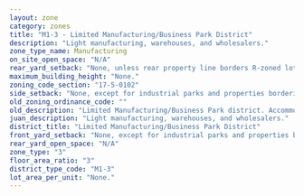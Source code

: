 ```yaml
---
layout: zone
category: zones
title: "M1-3 - Limited Manufacturing/Business Park District"
description: "Light manufacturing, warehouses, and wholesalers."
zone_type_name: Manufacturing
on_site_open_space: "N/A"
rear_yard_setback: "None, unless rear property line borders R-zoned lot&#39;s side or rear property line. Then the minimum setback is 30 ft."
maximum_building_height: "None."
zoning_code_section: "17-5-0102"
side_setback: "None, except for industrial parks and properties bordering R-zoned lots (see 17-5-0405-A for details)."
old_zoning_ordinance_code: ""
old_description: "Limited Manufacturing/Business Park district. Accommodates low-impact manufacturing, wholesaling, warehousing and distribution activities that occur within enclosed buildings. The district is intended to promote highquality new development and reuse of older industrial buildings."
juan_description: "Light manufacturing, warehouses, and wholesalers."
district_title: "Limited Manufacturing/Business Park District"
front_yard_setback: "None, except for industrial parks and properties bordering R-zoned lots (see 17-5-0405-A for details)."
rear_yard_open_space: "N/A"
zone_type: "3"
floor_area_ratio: "3"
district_type_code: "M1-3"
lot_area_per_unit: "None."
---
```

